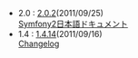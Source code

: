 - 2.0 : [2.0.2](http://symfony.com/download)(2011/09/25)<br />
  [Symfony2日本語ドキュメント](http://docs.symfony.gr.jp/)
- 1.4 : [1.4.14](http://www.symfony-project.org/installation)(2011/09/16)<br />
  [Changelog](/changelog/1_4)
